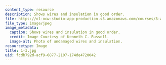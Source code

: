 ```yaml
---
content_type: resource
description: Shows wires and insulation in good order.
file: https://ol-ocw-studio-app-production.s3.amazonaws.com/courses/3-a27-case-studies-in-forensic-metallurgy-fall-2007/fcdb792dacf968772107174de4720042_1-3.jpg
file_type: image/jpeg
image_metadata:
  caption: Shows wires and insulation in good order.
  credit: Image Courtesy of Kenneth C. Russell.
  image-alt: Photo of undamaged wires and insulation.
resourcetype: Image
title: 1-3.jpg
uid: fcdb792d-acf9-6877-2107-174de4720042
---
```

